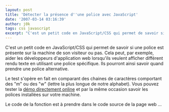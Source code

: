 ```yaml
---
layout: post
title: 'Détecter la présence d''une police avec JavaScript'
date: '2007-03-14 03:16:39'
author: j0k
tags: css javascript
excerpt: "C'est un petit code en JavaScript/CSS qui permet de savoir si une police est présente sur la machine de son visiteur ou pas.   Cela peut, par exemple, aider les développeurs d'application web lorsqu'ils veulent afficher différent rendu texte en utilisant une police spécifique. Ils pourront ainsi savoir quand prendre une police alternative.  \n  \nLe test      …"
---
```


C'est un petit code en JavaScript/CSS qui permet de savoir si une police est présente sur la machine de son visiteur ou pas.   Cela peut, par exemple, aider les développeurs d'application web lorsqu'ils veulent afficher différent rendu texte en utilisant une police spécifique. Ils pourront ainsi savoir quand prendre une police alternative.

Le test s'opère en fait en comparant des chaines de caractères comportant des "m" ou des "w" (lettre la plus longue de notre alphabet).   Vous pouvez tester la [démo directement online](http://www.lalit.org/lab/fontdetect.php) et par la même occasion savoir les polices installées sur votre machine.

Le code de la fonction est à prendre dans le code source de la page web ...
